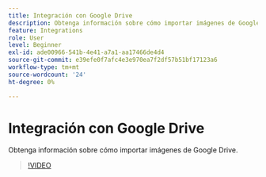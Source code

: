 ```yaml
---
title: Integración con Google Drive
description: Obtenga información sobre cómo importar imágenes de Google Drive
feature: Integrations
role: User
level: Beginner
exl-id: ade00966-541b-4e41-a7a1-aa17466de4d4
source-git-commit: e39efe0f7afc4e3e970ea7f2df57b51bf17123a6
workflow-type: tm+mt
source-wordcount: '24'
ht-degree: 0%

---
```


# Integración con Google Drive

Obtenga información sobre cómo importar imágenes de Google Drive.

>[!VIDEO](https://video.tv.adobe.com/v/3420219?quality=12&learn=on&hidetitle=true)
